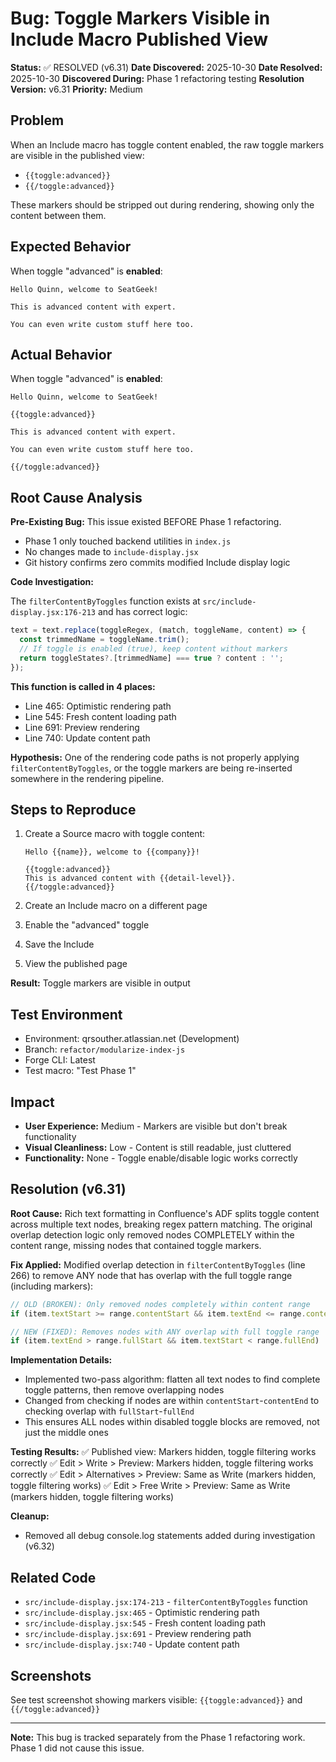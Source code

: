 # Bug: Toggle Markers Visible in Include Macro Published View

**Status:** ✅ RESOLVED (v6.31)
**Date Discovered:** 2025-10-30
**Date Resolved:** 2025-10-30
**Discovered During:** Phase 1 refactoring testing
**Resolution Version:** v6.31
**Priority:** Medium

## Problem

When an Include macro has toggle content enabled, the raw toggle markers are visible in the published view:
- `{{toggle:advanced}}`
- `{{/toggle:advanced}}`

These markers should be stripped out during rendering, showing only the content between them.

## Expected Behavior

When toggle "advanced" is **enabled**:
```
Hello Quinn, welcome to SeatGeek!

This is advanced content with expert.

You can even write custom stuff here too.
```

## Actual Behavior

When toggle "advanced" is **enabled**:
```
Hello Quinn, welcome to SeatGeek!

{{toggle:advanced}}

This is advanced content with expert.

You can even write custom stuff here too.

{{/toggle:advanced}}
```

## Root Cause Analysis

**Pre-Existing Bug:** This issue existed BEFORE Phase 1 refactoring.
- Phase 1 only touched backend utilities in `index.js`
- No changes made to `include-display.jsx`
- Git history confirms zero commits modified Include display logic

**Code Investigation:**

The `filterContentByToggles` function exists at `src/include-display.jsx:176-213` and has correct logic:
```javascript
text = text.replace(toggleRegex, (match, toggleName, content) => {
  const trimmedName = toggleName.trim();
  // If toggle is enabled (true), keep content without markers
  return toggleStates?.[trimmedName] === true ? content : '';
});
```

**This function is called in 4 places:**
- Line 465: Optimistic rendering path
- Line 545: Fresh content loading path
- Line 691: Preview rendering
- Line 740: Update content path

**Hypothesis:** One of the rendering code paths is not properly applying `filterContentByToggles`, or the toggle markers are being re-inserted somewhere in the rendering pipeline.

## Steps to Reproduce

1. Create a Source macro with toggle content:
   ```
   Hello {{name}}, welcome to {{company}}!

   {{toggle:advanced}}
   This is advanced content with {{detail-level}}.
   {{/toggle:advanced}}
   ```

2. Create an Include macro on a different page
3. Enable the "advanced" toggle
4. Save the Include
5. View the published page

**Result:** Toggle markers are visible in output

## Test Environment

- Environment: qrsouther.atlassian.net (Development)
- Branch: `refactor/modularize-index-js`
- Forge CLI: Latest
- Test macro: "Test Phase 1"

## Impact

- **User Experience:** Medium - Markers are visible but don't break functionality
- **Visual Cleanliness:** Low - Content is still readable, just cluttered
- **Functionality:** None - Toggle enable/disable logic works correctly

## Resolution (v6.31)

**Root Cause:** Rich text formatting in Confluence's ADF splits toggle content across multiple text nodes, breaking regex pattern matching. The original overlap detection logic only removed nodes COMPLETELY within the content range, missing nodes that contained toggle markers.

**Fix Applied:** Modified overlap detection in `filterContentByToggles` (line 266) to remove ANY node that has overlap with the full toggle range (including markers):

```javascript
// OLD (BROKEN): Only removed nodes completely within content range
if (item.textStart >= range.contentStart && item.textEnd <= range.contentEnd)

// NEW (FIXED): Removes nodes with ANY overlap with full toggle range
if (item.textEnd > range.fullStart && item.textStart < range.fullEnd)
```

**Implementation Details:**
- Implemented two-pass algorithm: flatten all text nodes to find complete toggle patterns, then remove overlapping nodes
- Changed from checking if nodes are within `contentStart`-`contentEnd` to checking overlap with `fullStart`-`fullEnd`
- This ensures ALL nodes within disabled toggle blocks are removed, not just the middle ones

**Testing Results:**
✅ Published view: Markers hidden, toggle filtering works correctly
✅ Edit > Write > Preview: Markers hidden, toggle filtering works correctly
✅ Edit > Alternatives > Preview: Same as Write (markers hidden, toggle filtering works)
✅ Edit > Free Write > Preview: Same as Write (markers hidden, toggle filtering works)

**Cleanup:**
- Removed all debug console.log statements added during investigation (v6.32)

## Related Code

- `src/include-display.jsx:174-213` - `filterContentByToggles` function
- `src/include-display.jsx:465` - Optimistic rendering path
- `src/include-display.jsx:545` - Fresh content loading path
- `src/include-display.jsx:691` - Preview rendering path
- `src/include-display.jsx:740` - Update content path

## Screenshots

See test screenshot showing markers visible: `{{toggle:advanced}}` and `{{/toggle:advanced}}`

---

**Note:** This bug is tracked separately from the Phase 1 refactoring work. Phase 1 did not cause this issue.
